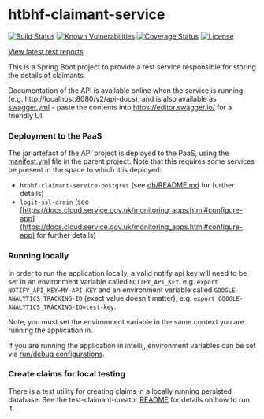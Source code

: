 # htbhf-claimant-service

[![Build Status](https://img.shields.io/travis/com/DepartmentOfHealth-htbhf/htbhf-claimant-service/master.svg)](https://travis-ci.com/DepartmentOfHealth-htbhf/htbhf-claimant-service)
[![Known Vulnerabilities](https://snyk.io/test/github/DepartmentOfHealth-htbhf/htbhf-claimant-service/badge.svg?targetFile=build.gradle)](https://snyk.io/test/github/DepartmentOfHealth-htbhf/htbhf-claimant-service?targetFile=build.gradle)
[![Coverage Status](https://codecov.io/gh/DepartmentOfHealth-htbhf/htbhf-claimant-service/branch/master/graph/badge.svg)](https://codecov.io/gh/DepartmentOfHealth-htbhf/htbhf-claimant-service)
[![License](https://img.shields.io/badge/license-MIT-blue.svg)](https://opensource.org/licenses/MIT)

[View latest test reports](https://departmentofhealth-htbhf.github.io/htbhf-claimant-service/)

This is a Spring Boot project to provide a rest service responsible for storing the details of claimants.

Documentation of the API is available online when the service is running (e.g. http://localhost:8080/v2/api-docs),
and is also available as [swagger.yml](swagger.yml) - paste the contents into https://editor.swagger.io/ for a friendly UI.

### Deployment to the PaaS
The jar artefact of the API project is deployed to the PaaS, using the [manifest.yml](manifest.yml) file in the parent project.
Note that this requires some services be present in the space to which it is deployed: 
* `htbhf-claimant-service-postgres` (see [db/README.md](db/README.md) for further details)
* `logit-ssl-drain` (see [https://docs.cloud.service.gov.uk/monitoring_apps.html#configure-app](https://docs.cloud.service.gov.uk/monitoring_apps.html#configure-app) for further details)

### Running locally
In order to run the application locally, a valid notify api key will need to be set in an environment variable called `NOTIFY_API_KEY`. e.g. `export NOTIFY_API_KEY=MY-API-KEY`
and an environment variable called `GOOGLE-ANALYTICS_TRACKING-ID` (exact value doesn't matter), e.g. `export GOOGLE-ANALYTICS_TRACKING-ID=test-key`.

Note, you must set the environment variable in the same context you are running the application in. 

If you are  running the application in intellij, environment variables can be set via [run/debug configurations](https://www.jetbrains.com/help/idea/creating-and-editing-run-debug-configurations.html).

### Create claims for local testing
There is a test utility for creating claims in a locally running persisted database. See the test-claimant-creator [README](api/src/test/java/uk/gov/dhsc/htbhf/claimant/creator/README.md) for details on how to run it. 
